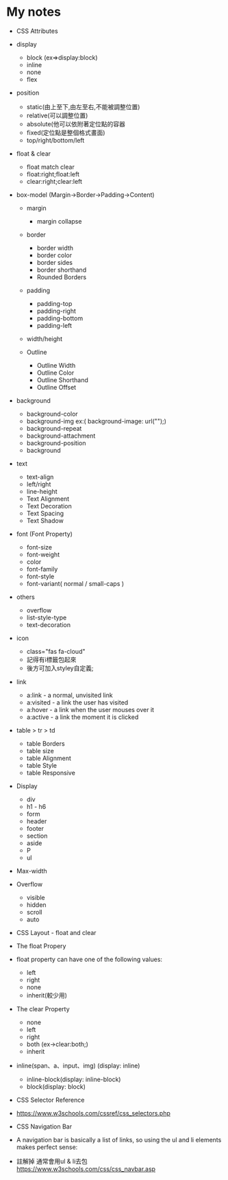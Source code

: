 # My notes
* CSS Attributes
* display
   * block (ex=>display:block)
   * inline
   * none
   * flex

* position

   * static(由上至下,由左至右,不能被調整位置)
   * relative(可以調整位置)
   * absolute(他可以依附著定位點的容器
   * fixed(定位點是整個格式畫面)
   * top/right/bottom/left

* float & clear
  * float match clear
  * float:right;float:left
  * clear:right;clear:left

* box-model (Margin->Border->Padding->Content)
  * margin
    * margin collapse

  * border
    * border width
    * border color
    * border sides 
    * border shorthand 
    * Rounded Borders

  * padding 
    * padding-top
    * padding-right 
    * padding-bottom
    * padding-left

  * width/height

  * Outline 
    * Outline Width
    * Outline Color 
    * Outline Shorthand 
    * Outline Offset

* background
  * background-color
  * background-img ex:( background-image: url("");)
  * background-repeat
  * background-attachment
  * background-position
  * background
  
* text
  * text-align
  * left/right
  * line-height
  * Text Alignment
  * Text Decoration 
  * Text Spacing 
  * Text Shadow

* font (Font Property)
  * font-size
  * font-weight
  * color
  * font-family
  * font-style
  * font-variant( normal / small-caps )

* others
  * overflow
  * list-style-type
  * text-decoration

* icon 
   * class="fas fa-cloud" 
   * 記得有i標籤包起來
   * 後方可加入styley自定義;

* link 
  * a:link - a normal, unvisited link
  * a:visited - a link the user has visited
  * a:hover - a link when the user mouses over it
  * a:active - a link the moment it is clicked

* table > tr > td
  * table Borders 
  * table size
  * table Alignment
  * table Style 
  * table Responsive 
   
* Display 
  * div
  * h1 - h6 
  * form 
  * header 
  * footer 
  * section 
  * aside
  * P 
  * ul 

* Max-width 
* Overflow 
  * visible 
  * hidden 
  * scroll 
  * auto 

* CSS Layout - float and clear 
* The float Propery
* float property can have one of the following values: 
  * left 
  * right 
  * none
  * inherit(較少用)

* The clear Property 
  * none
  * left
  * right 
  * both (ex->clear:both;) 
  * inherit 

* inline(span、a、input、img) (display: inline)
  * inline-block(display: inline-block)
  * block(display: block)


* CSS Selector Reference
* https://www.w3schools.com/cssref/css_selectors.php 

*  CSS Navigation Bar
* A navigation bar is basically a list of links, so using the ul and li elements makes perfect sense:
* 註解掉 通常會用ul & li去包 https://www.w3schools.com/css/css_navbar.asp 

  <!--ul>
    <li><a href="default.php">XXX</a></li>
    <li><a href="news.php">XXX</a></li>
    <li><a href="contact.php">XXX</a></li>
    <li><a href="about.php">XXX</a></li>
  </ul-->





